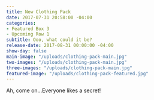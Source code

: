 ```yaml
---
title: New Clothing Pack
date: 2017-07-31 20:58:00 -04:00
categories:
- Featured Box 3
- Upcoming Row 1
subtitle: Ooo, what could it be?
release-date: 2017-08-31 00:00:00 -04:00
show-day: false
main-image: "/uploads/clothing-pack-main.jpg"
two-images: "/uploads/clothing-pack-main.jpg"
three-images: "/uploads/clothing-pack-main.jpg"
featured-image: "/uploads/clothing-pack-featured.jpg"
---
```


Ah, come on...Everyone likes a secret!